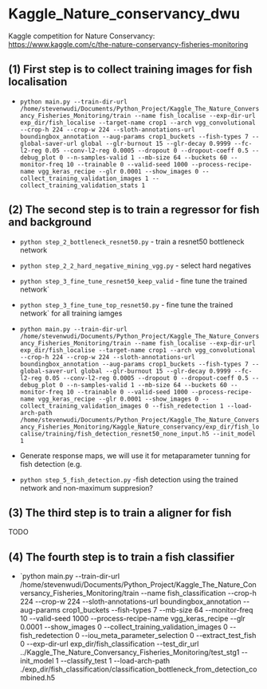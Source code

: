# Kaggle_Nature_conservancy_dwu
Kaggle competition for Nature Conservancy: https://www.kaggle.com/c/the-nature-conservancy-fisheries-monitoring

## (1) First step is to collect training images for fish localisation
- `python main.py --train-dir-url /home/stevenwudi/Documents/Python_Project/Kaggle_The_Nature_Conversancy_Fisheries_Monitoring/train --name fish_localise --exp-dir-url exp_dir/fish_localise --target-name crop1 --arch vgg_convolutional --crop-h 224 --crop-w 224 --sloth-annotations-url boundingbox_annotation --aug-params crop1_buckets --fish-types 7 --global-saver-url global --glr-burnout 15 --glr-decay 0.9999 --fc-l2-reg 0.05 --conv-l2-reg 0.0005 --dropout 0 --dropout-coeff 0.5 --debug_plot 0 --n-samples-valid 1 --mb-size 64 --buckets 60 --monitor-freq 10 --trainable 0 --valid-seed 1000 --process-recipe-name vgg_keras_recipe --glr 0.0001 --show_images 0 --collect_training_validation_images 1 --collect_training_validation_stats 1`

## (2) The second step is to train a regressor for fish and background
- `python step_2_bottleneck_resnet50.py` - train a resnet50 bottleneck network
- `python step_2_2_hard_negative_mining_vgg.py` - select hard negatives
- `python step_3_fine_tune_resnet50_keep_valid` - fine tune the trained network` 
- `python step_3_fine_tune_top_resnet50.py` - fine tune the trained network` for all training iamges

- `python main.py --train-dir-url /home/stevenwudi/Documents/Python_Project/Kaggle_The_Nature_Conversancy_Fisheries_Monitoring/train --name fish_localise --exp-dir-url exp_dir/fish_localise --target-name crop1 --arch vgg_convolutional --crop-h 224 --crop-w 224 --sloth-annotations-url boundingbox_annotation --aug-params crop1_buckets --fish-types 7 --global-saver-url global --glr-burnout 15 --glr-decay 0.9999 --fc-l2-reg 0.05 --conv-l2-reg 0.0005 --dropout 0 --dropout-coeff 0.5 --debug_plot 0 --n-samples-valid 1 --mb-size 64 --buckets 60 --monitor-freq 10 --trainable 0 --valid-seed 1000 --process-recipe-name vgg_keras_recipe --glr 0.0001 --show_images 0 --collect_training_validation_images 0 --fish_redetection 1 --load-arch-path /home/stevenwudi/Documents/Python_Project/Kaggle_The_Nature_Conversancy_Fisheries_Monitoring/Kaggle_Nature_conservancy/exp_dir/fish_localise/training/fish_detection_resnet50_none_input.h5 --init_model 1`
- Generate response maps, we will use it for metaparameter tunning for fish detection (e.g. 

- `python step_5_fish_detection.py` -fish detection using the trained network and non-maximum suppresion?


## (3) The third step is to train a aligner for fish
TODO

## (4) The fourth step is to train a fish classifier
 - `python main.py 
 --train-dir-url /home/stevenwudi/Documents/Python_Project/Kaggle_The_Nature_Conversancy_Fisheries_Monitoring/train 
 --name
fish_classification
--crop-h
224
--crop-w
224
--sloth-annotations-url
boundingbox_annotation
--aug-params
crop1_buckets
--fish-types
7
--mb-size
64
--monitor-freq
10
--valid-seed
1000
--process-recipe-name
vgg_keras_recipe
--glr
0.0001
--show_images
0
--collect_training_validation_images
0
--fish_redetection
0
--iou_meta_parameter_selection
0
--extract_test_fish
0
--exp-dir-url
exp_dir/fish_classification
--test_dir_url
../Kaggle_The_Nature_Conversancy_Fisheries_Monitoring/test_stg1
--init_model
1
--classify_test
1
--load-arch-path
./exp_dir/fish_classification/classification_bottleneck_from_detection_combined.h5